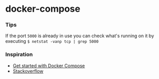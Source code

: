 # docker-compose

### Tips

If the port `5000` is already in use you can check what's running on it by executing `$ netstat -vanp tcp | grep 5000`

### Inspiration

- [Get started with Docker Compose](https://docs.docker.com/compose/gettingstarted)
- [Stackoverflow](https://stackoverflow.com/questions/3855127/find-and-kill-process-locking-port-3000-on-mac)

